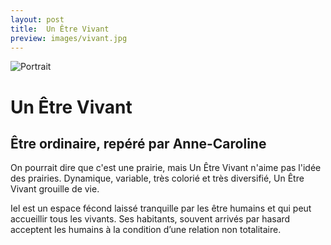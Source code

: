 ```yaml
---
layout: post
title:  Un Être Vivant
preview: images/vivant.jpg
---
```


![Portrait](/csf4/images/vivant.jpg)

# Un Être Vivant
## Être ordinaire, repéré par Anne-Caroline
On pourrait dire que c'est une prairie, mais Un Être Vivant n'aime pas l'idée des prairies. Dynamique, variable, très colorié et très diversifié, Un Être Vivant grouille de vie. 

Iel est un espace fécond laissé tranquille par les être humains et qui peut accueillir tous les vivants. Ses habitants, souvent arrivés par hasard acceptent les humains à la condition d’une relation non totalitaire.  

<!--
### Sa fiche de répérage 

![Fiche](/images/az_f.jpg)

-->
